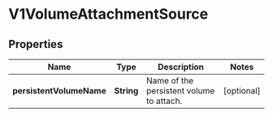 
# V1VolumeAttachmentSource

## Properties
Name | Type | Description | Notes
------------ | ------------- | ------------- | -------------
**persistentVolumeName** | **String** | Name of the persistent volume to attach. |  [optional]



